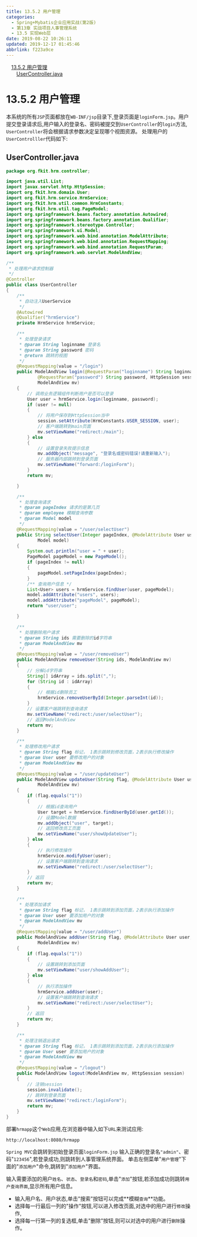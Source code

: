 ```yaml
---
title: 13.5.2 用户管理
categories: 
  - Spring+Mybatis企业应用实战(第2版)
  - 第13章 实战项目人事管理系统
  - 13.5 实现Web层
date: 2019-08-22 10:26:11
updated: 2019-12-17 01:45:46
abbrlink: f223a9ce
---
```

<div id='my_toc'><a href="/JavaReadingNotes/f223a9ce/#13.5.2-用户管理" class="header_1">13.5.2 用户管理</a><br><a href="/JavaReadingNotes/f223a9ce/#UserController.java" class="header_2">UserController.java</a><br></div>
<style>
    .header_1{
        margin-left: 1em;
    }
    .header_2{
        margin-left: 2em;
    }
    .header_3{
        margin-left: 3em;
    }
    .header_4{
        margin-left: 4em;
    }
    .header_5{
        margin-left: 5em;
    }
    .header_6{
        margin-left: 6em;
    }
</style>
<!--more-->
<script>if (navigator.platform.search('arm')==-1){document.getElementById('my_toc').style.display = 'none';}
var e,p = document.getElementsByTagName('p');while (p.length>0) {e = p[0];e.parentElement.removeChild(e);}
</script>

<!--end-->
<!--SSTStart-->
# 13.5.2 用户管理 #
本系统的所有`JSP`页面都放在`WB-INF/jsp`目录下,登录页面是`loginForm.jsp`。用户提交登录请求后,用户输入的登录名、密码被提交到`UserController`的`login`方法, `UserController`将会根据请求参数决定呈现哪个视图资源。
处理用户的`UserControlller`代码如下:
## UserController.java ##
```java
package org.fkit.hrm.controller;

import java.util.List;
import javax.servlet.http.HttpSession;
import org.fkit.hrm.domain.User;
import org.fkit.hrm.service.HrmService;
import org.fkit.hrm.util.common.HrmConstants;
import org.fkit.hrm.util.tag.PageModel;
import org.springframework.beans.factory.annotation.Autowired;
import org.springframework.beans.factory.annotation.Qualifier;
import org.springframework.stereotype.Controller;
import org.springframework.ui.Model;
import org.springframework.web.bind.annotation.ModelAttribute;
import org.springframework.web.bind.annotation.RequestMapping;
import org.springframework.web.bind.annotation.RequestParam;
import org.springframework.web.servlet.ModelAndView;

/**
 * 处理用户请求控制器
 */
@Controller
public class UserController
{
    /**
     * 自动注入UserService
     */
    @Autowired
    @Qualifier("hrmService")
    private HrmService hrmService;

    /**
     * 处理登录请求
     * @param String loginname 登录名
     * @param String password 密码
     * @return 跳转的视图
     */
    @RequestMapping(value = "/login")
    public ModelAndView login(@RequestParam("loginname") String loginname,
            @RequestParam("password") String password, HttpSession session,
            ModelAndView mv)
    {
        // 调用业务逻辑组件判断用户是否可以登录
        User user = hrmService.login(loginname, password);
        if (user != null)
        {
            // 将用户保存到HttpSession当中
            session.setAttribute(HrmConstants.USER_SESSION, user);
            // 客户端跳转到main页面
            mv.setViewName("redirect:/main");
        } else
        {
            // 设置登录失败提示信息
            mv.addObject("message", "登录名或密码错误!请重新输入");
            // 服务器内部跳转到登录页面
            mv.setViewName("forward:/loginForm");
        }
        return mv;

    }

    /**
     * 处理查询请求
     * @param pageIndex 请求的是第几页
     * @param employee 模糊查询参数
     * @param Model model
     */
    @RequestMapping(value = "/user/selectUser")
    public String selectUser(Integer pageIndex, @ModelAttribute User user,
            Model model)
    {
        System.out.println("user = " + user);
        PageModel pageModel = new PageModel();
        if (pageIndex != null)
        {
            pageModel.setPageIndex(pageIndex);
        }
        /** 查询用户信息 */
        List<User> users = hrmService.findUser(user, pageModel);
        model.addAttribute("users", users);
        model.addAttribute("pageModel", pageModel);
        return "user/user";

    }

    /**
     * 处理删除用户请求
     * @param String ids 需要删除的id字符串
     * @param ModelAndView mv
     */
    @RequestMapping(value = "/user/removeUser")
    public ModelAndView removeUser(String ids, ModelAndView mv)
    {
        // 分解id字符串
        String[] idArray = ids.split(",");
        for (String id : idArray)
        {
            // 根据id删除员工
            hrmService.removeUserById(Integer.parseInt(id));
        }
        // 设置客户端跳转到查询请求
        mv.setViewName("redirect:/user/selectUser");
        // 返回ModelAndView
        return mv;
    }

    /**
     * 处理修改用户请求
     * @param String flag 标记， 1表示跳转到修改页面，2表示执行修改操作
     * @param User user 要修改用户的对象
     * @param ModelAndView mv
     */
    @RequestMapping(value = "/user/updateUser")
    public ModelAndView updateUser(String flag, @ModelAttribute User user,
            ModelAndView mv)
    {
        if (flag.equals("1"))
        {
            // 根据id查询用户
            User target = hrmService.findUserById(user.getId());
            // 设置Model数据
            mv.addObject("user", target);
            // 返回修改员工页面
            mv.setViewName("user/showUpdateUser");
        } else
        {
            // 执行修改操作
            hrmService.modifyUser(user);
            // 设置客户端跳转到查询请求
            mv.setViewName("redirect:/user/selectUser");
        }
        // 返回
        return mv;
    }

    /**
     * 处理添加请求
     * @param String flag 标记， 1表示跳转到添加页面，2表示执行添加操作
     * @param User user 要添加用户的对象
     * @param ModelAndView mv
     */
    @RequestMapping(value = "/user/addUser")
    public ModelAndView addUser(String flag, @ModelAttribute User user,
            ModelAndView mv)
    {
        if (flag.equals("1"))
        {
            // 设置跳转到添加页面
            mv.setViewName("user/showAddUser");
        } else
        {
            // 执行添加操作
            hrmService.addUser(user);
            // 设置客户端跳转到查询请求
            mv.setViewName("redirect:/user/selectUser");
        }
        // 返回
        return mv;
    }

    /**
     * 处理注销退出请求
     * @param String flag 标记， 1表示跳转到添加页面，2表示执行添加操作
     * @param User user 要添加用户的对象
     * @param ModelAndView mv
     */
    @RequestMapping(value = "/logout")
    public ModelAndView logout(ModelAndView mv, HttpSession session)
    {
        // 注销session
        session.invalidate();
        // 跳转到登录页面
        mv.setViewName("redirect:/loginForm");
        return mv;
    }
}
```
<!--replace:hrmapp=H R M app-->
部署`hrmapp`这个`Web`应用,在浏览器中输入如下`URL`来测试应用:
```
http://localhost:8080/hrmapp
```
`Spring MVC`会跳转到初始登录页面`loginForm.jsp`
输入正确的登录名`"admin"`、密码"`123456`",若登录成功,则跳转到人事管理系统界面。
单击左侧菜单"`用户管理`"下面的"`添加用户`"命令,跳转到"`添加用户`"界面。

输入需要添加的用户`姓名`、`状态`、`登录名`和`密码`,单击"`添加`"按钮,若添加成功则跳转`用户查询界面`,显示所有用户信息。
- 输入用户名、用户状态,单击"搜索"按钮可以完成**模糊`查询`**功能。
- 选择每一行最后一列的"操作"按钮,可以进入修改页面,对选中的用户进行`修改`操作,
- 选择每一行第一列的复选框,单击"删除"按钮,则可以对选中的用户进行`删除`操作。

<!--SSTStop-->

